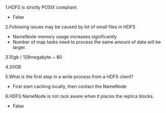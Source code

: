 1.HDFS is strictly POSIX compliant.

- False

2.Following issues may be caused by lot of small files in HDFS

- NameNode memory usage increases significantly
- Number of map tasks need to process the same amount of data will be larger.



3.10gb / 128megabyte ~ 80

4.20GB

5.What is the first step in a write process from a HDFS client?

- First start caching locally, then contact the NameNode


6.HDFS NameNode is not rack aware when it places the replica blocks.

- False
